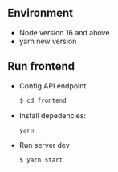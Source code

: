 ## Environment

+ Node version 16 and above
+ yarn new version

## Run frontend

+ Config API endpoint

  ```
  $ cd frontend
  ```
+ Install depedencies:

  ```
  yarn
  ```

+ Run server dev

  ```
  $ yarn start
  ```
